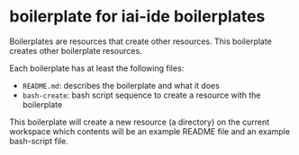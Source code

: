 # boilerplate for iai-ide boilerplates #

Boilerplates are resources that create other resources.
This boilerplate creates other boilerplate resources.

Each boilerplate has at least the following files:
  - `README.md`: describes the boilerplate and what it does
  - `bash-create`: bash script sequence to create a resource with the boilerplate

This boilerplate will create a new resource (a directory) on the current workspace
which contents will be an example README file and an example bash-script file.
